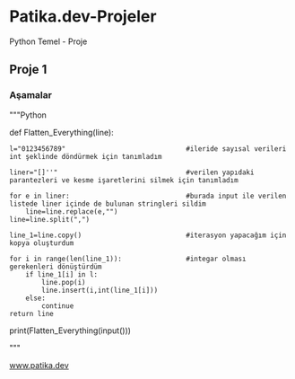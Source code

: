# Patika.dev-Projeler
 Python Temel - Proje

## Proje 1

### Aşamalar

"""Python

def Flatten_Everything(line):
    
    l="0123456789"                              #ileride sayısal verileri int şeklinde döndürmek için tanımladım
    
    liner="[]''"                                #verilen yapıdaki parantezleri ve kesme işaretlerini silmek için tanımladım
    
    for e in liner:                             #burada input ile verilen listede liner içinde de bulunan stringleri sildim 
        line=line.replace(e,"")
    line=line.split(",")
    
    line_1=line.copy()                          #iterasyon yapacağım için kopya oluşturdum
    
    for i in range(len(line_1)):                #integar olması gerekenleri dönüştürdüm
        if line_1[i] in l:
            line.pop(i)
            line.insert(i,int(line_1[i]))
        else:
            continue
    return line

print(Flatten_Everything(input()))

"""


www.patika.dev
